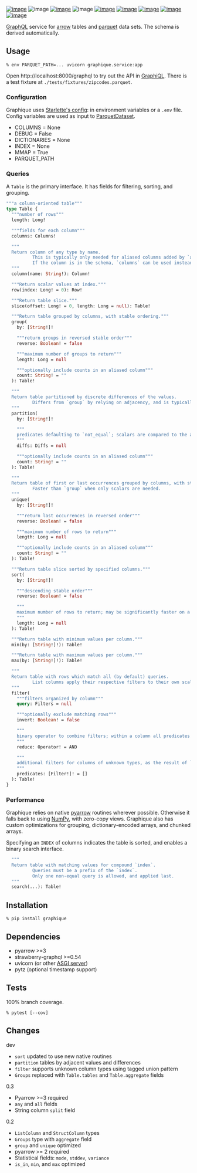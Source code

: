 [![image](https://img.shields.io/pypi/v/graphique.svg)](https://pypi.org/project/graphique/)
![image](https://img.shields.io/pypi/pyversions/graphique.svg)
[![image](https://pepy.tech/badge/graphique)](https://pepy.tech/project/graphique)
![image](https://img.shields.io/pypi/status/graphique.svg)
[![image](https://github.com/coady/graphique/workflows/build/badge.svg)](https://github.com/coady/graphique/actions)
[![image](https://codecov.io/gh/coady/graphique/branch/main/graph/badge.svg)](https://codecov.io/gh/coady/graphique/)
[![image](https://github.com/coady/graphique/workflows/codeql/badge.svg)](https://github.com/coady/graphique/security/code-scanning)
[![image](https://img.shields.io/badge/code%20style-black-000000.svg)](https://pypi.org/project/black/)
[![image](http://mypy-lang.org/static/mypy_badge.svg)](http://mypy-lang.org/)

[GraphQL](https://graphql.org) service for [arrow](https://arrow.apache.org) tables and [parquet](https://parquet.apache.org) data sets. The schema is derived automatically.

## Usage
```console
% env PARQUET_PATH=... uvicorn graphique.service:app
```

Open http://localhost:8000/graphql to try out the API in [GraphiQL](https://github.com/graphql/graphiql/tree/main/packages/graphiql#readme). There is a test fixture at `./tests/fixtures/zipcodes.parquet`.

### Configuration
Graphique uses [Starlette's config](https://www.starlette.io/config/): in environment variables or a `.env` file. Config variables are used as input to [ParquetDataset](https://arrow.apache.org/docs/python/parquet.html#reading-from-partitioned-datasets).

* COLUMNS = None
* DEBUG = False
* DICTIONARIES = None
* INDEX = None
* MMAP = True
* PARQUET_PATH

### Queries
A `Table` is the primary interface.  It has fields for filtering, sorting, and grouping.

```graphql
"""a column-oriented table"""
type Table {
  """number of rows"""
  length: Long!

  """fields for each column"""
  columns: Columns!

  """
  Return column of any type by name.
          This is typically only needed for aliased columns added by `apply` or `aggregate`.
          If the column is in the schema, `columns` can be used instead.
  """
  column(name: String!): Column!

  """Return scalar values at index."""
  row(index: Long! = 0): Row!

  """Return table slice."""
  slice(offset: Long! = 0, length: Long = null): Table!

  """Return table grouped by columns, with stable ordering."""
  group(
    by: [String!]!

    """return groups in reversed stable order"""
    reverse: Boolean! = false

    """maximum number of groups to return"""
    length: Long = null

    """optionally include counts in an aliased column"""
    count: String! = ""
  ): Table!

  """
  Return table partitioned by discrete differences of the values.
          Differs from `group` by relying on adjacency, and is typically faster.
  """
  partition(
    by: [String!]!

    """
    predicates defaulting to `not_equal`; scalars are compared to the adjacent difference
    """
    diffs: Diffs = null

    """optionally include counts in an aliased column"""
    count: String! = ""
  ): Table!

  """
  Return table of first or last occurrences grouped by columns, with stable ordering.
          Faster than `group` when only scalars are needed.
  """
  unique(
    by: [String!]!

    """return last occurrences in reversed order"""
    reverse: Boolean! = false

    """maximum number of rows to return"""
    length: Long = null

    """optionally include counts in an aliased column"""
    count: String! = ""
  ): Table!

  """Return table slice sorted by specified columns."""
  sort(
    by: [String!]!

    """descending stable order"""
    reverse: Boolean! = false

    """
    maximum number of rows to return; may be significantly faster on a single column
    """
    length: Long = null
  ): Table!

  """Return table with minimum values per column."""
  min(by: [String!]!): Table!

  """Return table with maximum values per column."""
  max(by: [String!]!): Table!

  """
  Return table with rows which match all (by default) queries.
          List columns apply their respective filters to their own scalar values.
  """
  filter(
    """filters organized by column"""
    query: Filters = null

    """optionally exclude matching rows"""
    invert: Boolean! = false

    """
    binary operator to combine filters; within a column all predicates must match
    """
    reduce: Operator! = AND

    """
    additional filters for columns of unknown types, as the result of `apply`
    """
    predicates: [Filter!]! = []
  ): Table!
}
```

### Performance
Graphique relies on native [pyarrow](https://arrow.apache.org/docs/python/index.html) routines wherever possible. Otherwise it falls back to using [NumPy](https://numpy.org/doc/stable/), with zero-copy views. Graphique also has custom optimizations for grouping, dictionary-encoded arrays, and chunked arrays.

Specifying an `INDEX` of columns indicates the table is sorted, and enables a binary search interface.
```graphql
  """
  Return table with matching values for compound `index`.
          Queries must be a prefix of the `index`.
          Only one non-equal query is allowed, and applied last.
  """
  search(...): Table!
```

## Installation
```console
% pip install graphique
```

## Dependencies
* pyarrow >=3
* strawberry-graphql >=0.54
* uvicorn (or other [ASGI server](https://asgi.readthedocs.io/en/latest/implementations.html))
* pytz (optional timestamp support)

## Tests
100% branch coverage.

```console
% pytest [--cov]
```

## Changes
dev

* `sort` updated to use new native routines
* `partition` tables by adjacent values and differences
* `filter` supports unknown column types using tagged union pattern
* `Groups` replaced with `Table.tables` and `Table.aggregate` fields

0.3

* Pyarrow >=3 required
* `any` and `all` fields
* String column `split` field

0.2

* `ListColumn` and `StructColumn` types
* `Groups` type with `aggregate` field
* `group` and `unique` optimized
* pyarrow >= 2 required
* Statistical fields: `mode`, `stddev`, `variance`
* `is_in`, `min`, and `max` optimized
